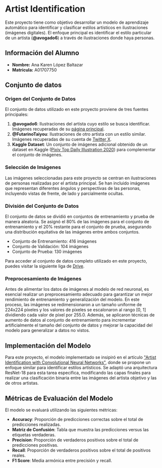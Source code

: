 # Artist Identification
Este proyecto tiene como objetivo desarrollar un modelo de aprendizaje automático para identificar y clasificar estilos artísticos en ilustraciones (imágenes digitales). El enfoque principal es identificar el estilo particular de un artista (**@avogado6**) a través de ilustraciones donde haya personas.

## Información del Alumno
- **Nombre:** Ana Karen López Baltazar
- **Matrícula:** A01707750

## Conjunto de datos
### Origen del Conjunto de Datos
El conjunto de datos utilizado en este proyecto proviene de tres fuentes principales:

1. **@avogado6**: Ilustraciones del artista cuyo estilo se busca identificar. Imágenes recuperadas de su [página principal](https://www.avogado6.com/).
2. **@FutarinoTaiyou**: Ilustraciones de otro artista con un estilo similar. Imágenes recuperadas de su cuenta de [Twitter X](https://twitter.com/futarinotaiyou?lang=es).
3. **Kaggle Dataset**: Un conjunto de imágenes adicional obtenido de un dataset en Kaggle ([Pixiv Top Daily Illustration 2020](https://www.kaggle.com/datasets/stevenevan99/pixiv-top-daily-illustration-2020)) para complementar el conjunto de imágenes.

### Selección de Imágenes
Las imágenes seleccionadas para este proyecto se centran en ilustraciones de personas realizadas por el artista principal. Se han incluido imágenes que representan diferentes ángulos y perspectivas de las personas, incluyendo vistas de frente, de lado y parcialmente ocultas.

### División del Conjunto de Datos
El conjunto de datos se dividió en conjuntos de entrenamiento y prueba de manera aleatoria. Se asignó el 80% de las imágenes para el conjunto de entrenamiento y el 20% restante para el conjunto de prueba, asegurando una distribución equitativa de las imágenes entre ambos conjuntos.

- Conjunto de Entrenamiento: 416 imágenes
- Conjunto de Validación: 104 imágenes
- Conjunto de Prueba: 130 imágenes
  
Para acceder al conjunto de datos completo utilizado en este proyecto, puedes visitar la siguiente liga de [Drive](https://drive.google.com/drive/folders/1CXb4dSFhRqj9K56XZ_WWbyvf4POauS17?usp=sharing).

### Preprocesamiento de Imágenes
Antes de alimentar los datos de imágenes al modelo de red neuronal, es esencial realizar un preprocesamiento adecuado para garantizar un mejor rendimiento de entrenamiento y generalización del modelo. En este proceso, las imágenes se redimensionaron a un tamaño uniforme de 224x224 píxeles y los valores de píxeles se escalonaron al rango [0, 1] dividiendo cada valor de píxel por 255.0. Además, se aplicaron técnicas de aumento de datos al conjunto de entrenamiento para incrementar artificialmente el tamaño del conjunto de datos y mejorar la capacidad del modelo para generalizar a datos no vistos. 

## Implementación del Modelo
Para este proyecto, el modelo implementado se insipiró en el artículo ["Artist Identification with Convolutional Neural Networks"](https://www.semanticscholar.org/paper/Artist-Identification-with-Convolutional-Neural-Viswanathan-Stanford/dafe87bf57c4413d769de46af78f7e4305087838), donde se propone un enfoque similar para identificar estilos artísticos. Se adaptó una arquitectura ResNet-18 para esta tarea específica, modificando las capas finales para realizar una clasificación binaria entre las imágenes del artista objetivo y las de otros artistas.

## Métricas de Evaluación del Modelo
El modelo se evaluará utilizando las siguientes métricas:
- **Accuracy**: Proporción de predicciones correctas sobre el total de predicciones realizadas.
- **Matriz de Confusión**: Tabla que muestra las predicciones versus las etiquetas verdaderas.
- **Precision**: Proporción de verdaderos positivos sobre el total de predicciones positivas.
- **Recall**: Proporción de verdaderos positivos sobre el total de positivos reales.
- **F1 Score**: Media armónica entre precisión y recall.
